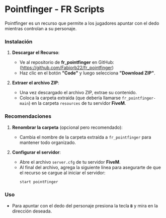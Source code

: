 # Pointfinger - FR Scripts
Pointfinger es un recurso que permite a los jugadores apuntar con el dedo mientras controlan a su personaje.

### Instalación

1. **Descargar el Recurso**:
   - Ve al repositorio de **fr_pointfinger** en GitHub: (https://github.com/Fabiorb22/fr_pointfinger)
   - Haz clic en el botón **"Code"** y luego selecciona **"Download ZIP"**.

2. **Extraer el archivo ZIP**:
   - Una vez descargado el archivo ZIP, extrae su contenido.
   - Coloca la carpeta extraída (que debería llamarse `fr_pointfinger-main`) en la carpeta `resources` de tu servidor **FiveM**.

### Recomendaciones

1. **Renombrar la carpeta** (opcional pero recomendado):
   - Cambia el nombre de la carpeta extraída a `fr_pointfinger` para mantener todo organizado.

2. **Configurar el servidor**:
   - Abre el archivo `server.cfg` de tu servidor **FiveM**.
   - Al final del archivo, agrega la siguiente línea para asegurarte de que el recurso se cargue al iniciar el servidor:
     ```bash
     start pointFinger
     ```

### Uso
- Para apuntar con el dedo del personaje presiona la tecla **`B`** y mira en la dirección deseada.

